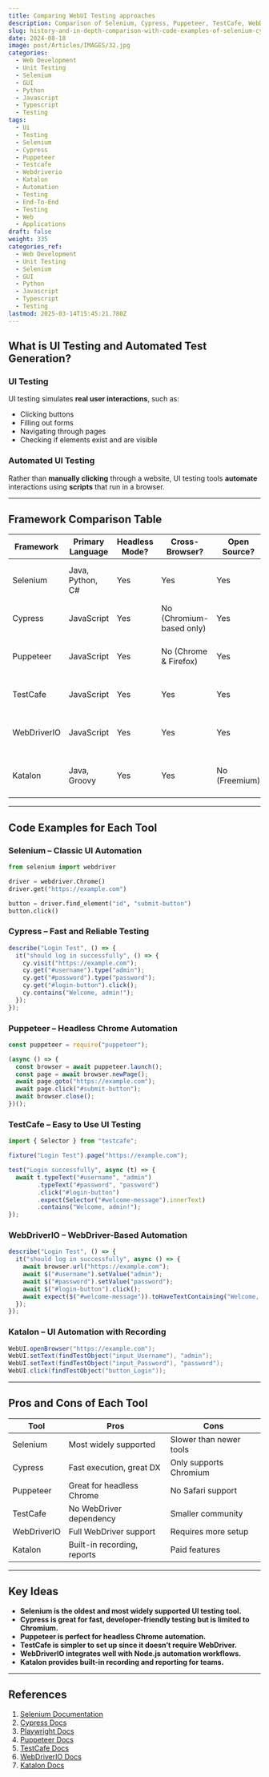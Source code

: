 ```yaml
---
title: Comparing WebUI Testing approaches
description: Comparison of Selenium, Cypress, Puppeteer, TestCafe, WebDriverIO, and Katalon
slug: history-and-in-depth-comparison-with-code-examples-of-selenium-cypress-playwright-puppeteer-testcafe-webdriverio-and-katalon-for-more-effective-ui-testing-of-web-applications
date: 2024-08-18
image: post/Articles/IMAGES/32.jpg
categories:
  - Web Development
  - Unit Testing
  - Selenium
  - GUI
  - Python
  - Javascript
  - Typescript
  - Testing
tags:
  - Ui
  - Testing
  - Selenium
  - Cypress
  - Puppeteer
  - Testcafe
  - Webdriverio
  - Katalon
  - Automation
  - Testing
  - End-To-End
  - Testing
  - Web
  - Applications
draft: false
weight: 335
categories_ref:
  - Web Development
  - Unit Testing
  - Selenium
  - GUI
  - Python
  - Javascript
  - Typescript
  - Testing
lastmod: 2025-03-14T15:45:21.780Z
---
```

<!--

# History and In-Depth Comparison with Code Examples of Selenium, Cypress, Playwright, Puppeteer, TestCafe, WebDriverIO, and Katalon for More Effective UI Testing of Web Applications

## Introduction

Testing web applications from the **user interface (UI)** is crucial for ensuring a smooth, bug-free experience for users. While **unit tests** catch logic errors in code, **UI tests** ensure that buttons, forms, navigation, and interactions behave correctly in real-world scenarios.

In this article, we’ll compare the most **popular UI testing tools**:

- **Selenium** – The veteran automation tool
- **Cypress** – Fast and reliable modern testing
- **Playwright** – Cross-browser automation by Microsoft
- **Puppeteer** – Headless browser testing for Chrome & Firefox
- **TestCafe** – No WebDriver dependency
- **WebDriverIO** – WebDriver-based automation for Node.js
- **Katalon** – User-friendly automation tool

---
-->

## What is UI Testing and Automated Test Generation?

### **UI Testing**

UI testing simulates **real user interactions**, such as:

* Clicking buttons
* Filling out forms
* Navigating through pages
* Checking if elements exist and are visible

### **Automated UI Testing**

Rather than **manually clicking** through a website, UI testing tools **automate** interactions using **scripts** that run in a browser.

***

## Framework Comparison Table

| Framework   | Primary Language | Headless Mode? | Cross-Browser?           | Open Source?  | Specialty                                  |
| ----------- | ---------------- | -------------- | ------------------------ | ------------- | ------------------------------------------ |
| Selenium    | Java, Python, C# | Yes            | Yes                      | Yes           | Most widely used automation tool           |
| Cypress     | JavaScript       | Yes            | No (Chromium-based only) | Yes           | Fast and developer-friendly                |
| Puppeteer   | JavaScript       | Yes            | No (Chrome & Firefox)    | Yes           | Great for headless Chrome automation       |
| TestCafe    | JavaScript       | Yes            | Yes                      | Yes           | No WebDriver dependency                    |
| WebDriverIO | JavaScript       | Yes            | Yes                      | Yes           | WebDriver-based automation for Node.js     |
| Katalon     | Java, Groovy     | Yes            | Yes                      | No (Freemium) | User-friendly tool with built-in reporting |

***

<!-- | Playwright  | JavaScript, Python, C# | Yes | Yes | Yes | Powerful cross-browser testing | -->

## Code Examples for Each Tool

### **Selenium – Classic UI Automation**

```python
from selenium import webdriver

driver = webdriver.Chrome()
driver.get("https://example.com")

button = driver.find_element("id", "submit-button")
button.click()
```

### **Cypress – Fast and Reliable Testing**

```javascript
describe("Login Test", () => {
  it("should log in successfully", () => {
    cy.visit("https://example.com");
    cy.get("#username").type("admin");
    cy.get("#password").type("password");
    cy.get("#login-button").click();
    cy.contains("Welcome, admin!");
  });
});
```

<!--
### **Playwright – Modern Multi-Browser Testing**

~~~javascript
const { chromium } = require('playwright');

(async () => {
  const browser = await chromium.launch();
  const page = await browser.newPage();
  await page.goto("https://example.com");
  await page.click("#submit-button");
  await browser.close();
})();
~~~
-->

### **Puppeteer – Headless Chrome Automation**

```javascript
const puppeteer = require("puppeteer");

(async () => {
  const browser = await puppeteer.launch();
  const page = await browser.newPage();
  await page.goto("https://example.com");
  await page.click("#submit-button");
  await browser.close();
})();
```

### **TestCafe – Easy to Use UI Testing**

```javascript
import { Selector } from "testcafe";

fixture("Login Test").page("https://example.com");

test("Login successfully", async (t) => {
  await t.typeText("#username", "admin")
        .typeText("#password", "password")
        .click("#login-button")
        .expect(Selector("#welcome-message").innerText)
        .contains("Welcome, admin!");
});
```

### **WebDriverIO – WebDriver-Based Automation**

```javascript
describe("Login Test", () => {
  it("should log in successfully", async () => {
    await browser.url("https://example.com");
    await $("#username").setValue("admin");
    await $("#password").setValue("password");
    await $("#login-button").click();
    await expect($("#welcome-message")).toHaveTextContaining("Welcome, admin!");
  });
});
```

### **Katalon – UI Automation with Recording**

```java
WebUI.openBrowser("https://example.com");
WebUI.setText(findTestObject("input_Username"), "admin");
WebUI.setText(findTestObject("input_Password"), "password");
WebUI.click(findTestObject("button_Login"));
```

***

## Pros and Cons of Each Tool

| Tool        | Pros                        | Cons                    |
| ----------- | --------------------------- | ----------------------- |
| Selenium    | Most widely supported       | Slower than newer tools |
| Cypress     | Fast execution, great DX    | Only supports Chromium  |
| Puppeteer   | Great for headless Chrome   | No Safari support       |
| TestCafe    | No WebDriver dependency     | Smaller community       |
| WebDriverIO | Full WebDriver support      | Requires more setup     |
| Katalon     | Built-in recording, reports | Paid features           |

<!-- | Playwright  | Full cross-browser support   | Slightly more complex setup | 
- **Playwright supports all major browsers and is ideal for modern UI testing.**

-->

***

## Key Ideas

* **Selenium is the oldest and most widely supported UI testing tool.**
* **Cypress is great for fast, developer-friendly testing but is limited to Chromium.**
* **Puppeteer is perfect for headless Chrome automation.**
* **TestCafe is simpler to set up since it doesn’t require WebDriver.**
* **WebDriverIO integrates well with Node.js automation workflows.**
* **Katalon provides built-in recording and reporting for teams.**

***

## References

1. [Selenium Documentation](https://www.selenium.dev/documentation/)
2. [Cypress Docs](https://docs.cypress.io/)
3. [Playwright Docs](https://playwright.dev/)
4. [Puppeteer Docs](https://pptr.dev/)
5. [TestCafe Docs](https://testcafe.io/documentation)
6. [WebDriverIO Docs](https://webdriver.io/docs/gettingstarted.html)
7. [Katalon Docs](https://docs.katalon.com/)

